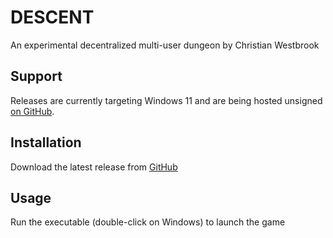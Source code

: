 # DESCENT
An experimental decentralized multi-user dungeon by Christian Westbrook

## Support
Releases are currently targeting Windows 11 and are being hosted unsigned [on GitHub](https://github.com/christian-westbrook/descent-releases/releases).

## Installation
Download the latest release from [GitHub](https://github.com/christian-westbrook/descent-releases/releases)

## Usage
Run the executable (double-click on Windows) to launch the game